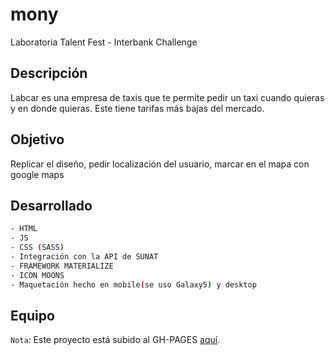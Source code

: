 # mony
Laboratoria Talent Fest - Interbank Challenge

## Descripción

Labcar es una empresa de taxis que te permite pedir un taxi cuando quieras y en donde quieras. Este tiene tarifas más bajas del mercado.


## Objetivo

 Replicar el diseño, pedir localización del usuario,  marcar en el mapa con google maps
 
 
## Desarrollado 

   ```sh
  - HTML
  - JS
  - CSS (SASS)
  - Integración con la API de SUNAT
  - FRAMEWORK MATERIALIZE
  - ICON MOONS
  - Maquetación hecho en mobile(se uso Galaxy5) y desktop
```

## Equipo


`Nota`: Este proyecto está subido al GH-PAGES [aquí](https://mgmp2.github.io/GroupImportant/).
